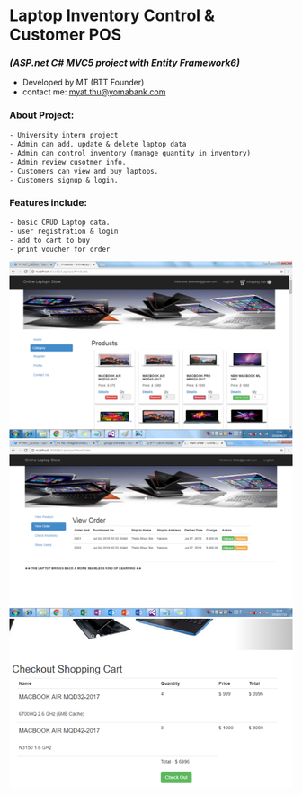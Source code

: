 # Laptop Inventory Control & Customer POS
  ### *(ASP.net C# MVC5 project with Entity Framework6)*
  * Developed by MT (BTT Founder)
  * contact me: myat.thu@yomabank.com
 ### About Project:
	- University intern project
    - Admin can add, update & delete laptop data
	- Admin can control inventory (manage quantity in inventory)
	- Admin review cusotmer info.
	- Customers can view and buy laptops.
	- Customers signup & login.
 ### Features include:
    - basic CRUD Laptop data.
    - user registration & login
	- add to cart to buy
	- print voucher for order

	
![Screenshot](https://github.com/mtstorehub/Laptop-Inventory-Control/blob/master/dist/screenshots/ss001.PNG)
![Screenshot](https://github.com/mtstorehub/Laptop-Inventory-Control/blob/master/dist/screenshots/ss002.PNG)
![Screenshot](https://github.com/mtstorehub/Laptop-Inventory-Control/blob/master/dist/screenshots/ss003.PNG)
